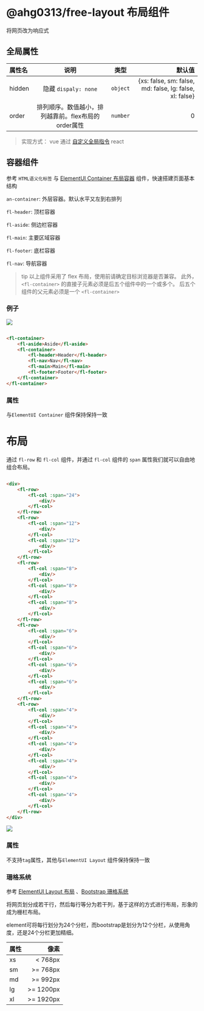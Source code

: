 # @ahg0313/free-layout 布局组件

将网页改为响应式

## 全局属性

|属性名|说明|类型|默认值|
|:-|:-:|:-:|-:|
|hidden|隐藏 `dispaly: none`|`object`|{xs: false, sm: false, md: false, lg: false, xl: false}|
|order|排列顺序。数值越小，排列越靠前。flex布局的order属性|`number`|0|

> 实现方式：
> vue 通过 [自定义全局指令](https://cn.vuejs.org/guide/reusability/custom-directives.html#introduction)
> react

## 容器组件

参考 `HTML语义化标签` 与 [ElementUI Container 布局容器](https://element-plus.org/zh-CN/component/container.html)
组件，快速搭建页面基本结构

`an-container`: 外层容器。默认水平又左到右排列

`fl-header`: 顶栏容器

`fl-aside`: 侧边栏容器

`fl-main`: 主要区域容器

`fl-footer`: 底栏容器

`fl-nav`: 导航容器

> tip
> 以上组件采用了 flex 布局，使用前请确定目标浏览器是否兼容。 此外， `<fl-container>` 的直接子元素必须是后五个组件中的一个或多个。
> 后五个组件的父元素必须是一个 `<fl-container>`

### 例子

![](container.png)

```html

<fl-container>
    <fl-aside>Aside</fl-aside>
    <fl-container>
        <fl-header>Header</fl-header>
        <fl-nav>Nav</fl-nav>
        <fl-main>Main</fl-main>
        <fl-footer>Footer</fl-footer>
    </fl-container>
</fl-container>
```

### 属性

与`ElementUI Container` 组件保持保持一致

# 布局

通过 `fl-row` 和 `fl-col` 组件，并通过  `fl-col` 组件的 `span` 属性我们就可以自由地组合布局。

```html

<div>
    <fl-row>
        <fl-col :span="24">
            <div/>
        </fl-col>
    </fl-row>
    <fl-row>
        <fl-col :span="12">
            <div/>
        </fl-col>
        <fl-col :span="12">
            <div/>
        </fl-col>
    </fl-row>
    <fl-row>
        <fl-col :span="8">
            <div/>
        </fl-col>
        <fl-col :span="8">
            <div/>
        </fl-col>
        <fl-col :span="8">
            <div/>
        </fl-col>
    </fl-row>
    <fl-row>
        <fl-col :span="6">
            <div/>
        </fl-col>
        <fl-col :span="6">
            <div/>
        </fl-col>
        <fl-col :span="6">
            <div/>
        </fl-col>
        <fl-col :span="6">
            <div/>
        </fl-col>
    </fl-row>
    <fl-row>
        <fl-col :span="4">
            <div/>
        </fl-col>
        <fl-col :span="4">
            <div/>
        </fl-col>
        <fl-col :span="4">
            <div/>
        </fl-col>
        <fl-col :span="4">
            <div/>
        </fl-col>
        <fl-col :span="4">
            <div/>
        </fl-col>
        <fl-col :span="4">
            <div/>
        </fl-col>
    </fl-row>
</div>
```

![](Layout.png)

### 属性

不支持`tag`属性，其他与`ElementUI Layout` 组件保持保持一致


### 珊格系统

参考 [ElementUI Layout 布局](https://element-plus.org/zh-CN/component/layout.html)
、[Bootstrap 珊格系统](https://v4.bootcss.com/docs/layout/grid/)

将网页划分成若干行，然后每行等分为若干列，基于这样的方式进行布局，形象的成为栅栏布局。

element可将每行划分为24个分栏，而bootstrap是划分为12个分栏，从使用角度，还是24个分栏更加精细。

|属性|像素|
|:-|-:|
|xs|< 768px|
|sm|>= 768px|
|md|>= 992px|
|lg|>= 1200px|
|xl|>= 1920px|

